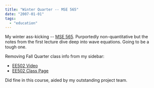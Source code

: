 ```yaml
---
title: "Winter Quarter -- MSE 565"
date: "2007-01-01"
tags: 
  - "education"
---
```


My winter ass-kicking -- [MSE 565](http://www.washington.edu/students/crscat/mse.html#mse565). Purportedly non-quantitative but the notes from the first lecture dive deep into wave equations. Going to be a tough one.

Removing Fall Quarter class info from my sidebar:

- [EE502 Video](http://www.engr.washington.edu/edge/ee502/ee502vd.html)
- [EE502 Class Page](http://anytime.engr.washington.edu/course/view.php?id=80)

Did fine in this course, aided by my outstanding project team.
